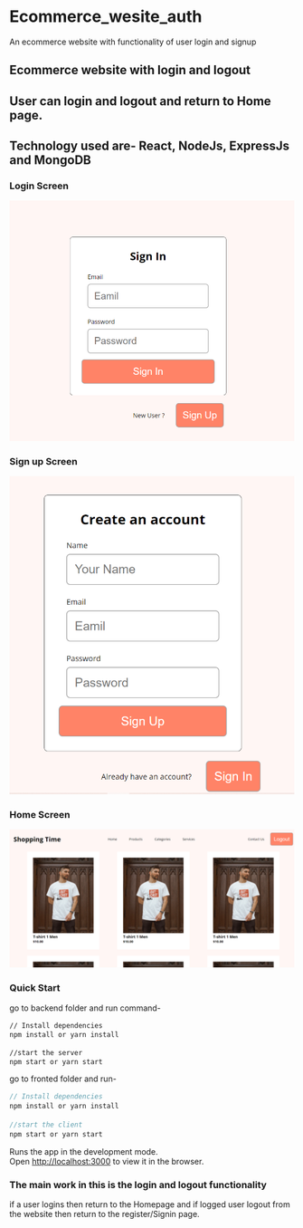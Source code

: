 # Ecommerce_wesite_auth
An ecommerce website with functionality of user login and signup

## Ecommerce website with login and logout
## User can login and logout and return to Home page.
## Technology used are- React, NodeJs, ExpressJs and MongoDB

### Login Screen
![Login screen](./login.png)

### Sign up Screen
![Sign up screen](./register.png)

### Home Screen
![Sign up screen](./home.png)

### Quick Start
go to backend folder and run command-
```Nodejs
// Install dependencies
npm install or yarn install

//start the server
npm start or yarn start
```
go to fronted folder and run-
```javascript
// Install dependencies
npm install or yarn install

//start the client
npm start or yarn start
```
Runs the app in the development mode.<br>
Open [http://localhost:3000](http://localhost:3000) to view it in the browser.

### The main work in this is the login and logout functionality
if a user logins then return to the Homepage 
and if logged user logout from the website then return to the register/Signin page.
